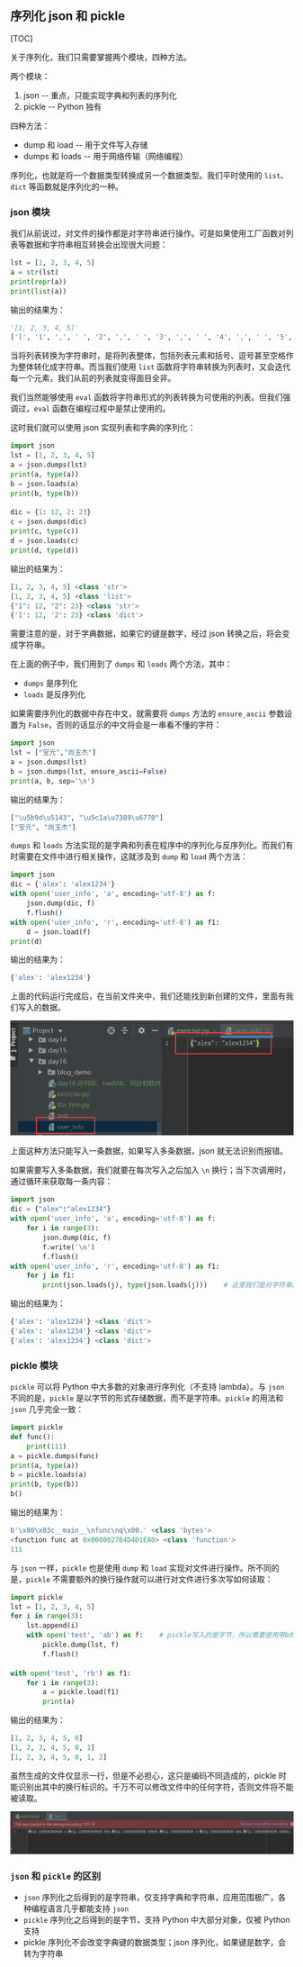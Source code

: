 ## 序列化 json 和 pickle

[TOC]

关于序列化，我们只需要掌握两个模块，四种方法。

两个模块：

1. json -- 重点，只能实现字典和列表的序列化
2. pickle -- Python 独有

四种方法：

- dump 和 load  --  用于文件写入存储
- dumps 和 loads  --  用于网络传输（网络编程）

序列化，也就是将一个数据类型转换成另一个数据类型。我们平时使用的 `list`、`dict` 等函数就是序列化的一种。

### json 模块

我们从前说过，对文件的操作都是对字符串进行操作。可是如果使用工厂函数对列表等数据和字符串相互转换会出现很大问题：

```python
lst = [1, 2, 3, 4, 5]
a = str(lst)
print(repr(a))
print(list(a))
```

输出的结果为：

```python
'[1, 2, 3, 4, 5]'
['[', '1', ',', ' ', '2', ',', ' ', '3', ',', ' ', '4', ',', ' ', '5', ']']
```

当将列表转换为字符串时，是将列表整体，包括列表元素和括号、逗号甚至空格作为整体转化成字符串。而当我们使用 `list` 函数将字符串转换为列表时，又会迭代每一个元素，我们从前的列表就变得面目全非。

我们当然能够使用 `eval` 函数将字符串形式的列表转换为可使用的列表。但我们强调过，`eval` 函数在编程过程中是禁止使用的。

这时我们就可以使用 json 实现列表和字典的序列化：

```python
import json
lst = [1, 2, 3, 4, 5]
a = json.dumps(lst)
print(a, type(a))
b = json.loads(a)
print(b, type(b))

dic = {1: 12, 2: 23}
c = json.dumps(dic)
print(c, type(c))
d = json.loads(c)
print(d, type(d))
```

输出的结果为：

```python
[1, 2, 3, 4, 5] <class 'str'>
[1, 2, 3, 4, 5] <class 'list'>
{"1": 12, "2": 23} <class 'str'>
{'1': 12, '2': 23} <class 'dict'>
```

需要注意的是，对于字典数据，如果它的键是数字，经过 json 转换之后，将会变成字符串。

在上面的例子中，我们用到了 `dumps` 和 `loads` 两个方法，其中：

- `dumps` 是序列化
- `loads` 是反序列化

如果需要序列化的数据中存在中文，就需要将 `dumps` 方法的 `ensure_ascii` 参数设置为 `False`，否则的话显示的中文将会是一串看不懂的字符：

```python
import json
lst = ["宝元","尚玉杰"]
a = json.dumps(lst)
b = json.dumps(lst, ensure_ascii=False)
print(a, b, sep='\n')
```

输出的结果为：

```python
["\u5b9d\u5143", "\u5c1a\u7389\u6770"]
["宝元", "尚玉杰"]
```

`dumps` 和 `loads` 方法实现的是字典和列表在程序中的序列化与反序列化。而我们有时需要在文件中进行相关操作，这就涉及到 `dump` 和 `load` 两个方法：

```python
import json
dic = {'alex': 'alex1234'}
with open('user_info', 'a', encoding='utf-8') as f:
    json.dump(dic, f)
    f.flush()
with open('user_info', 'r', encoding='utf-8') as f1:
    d = json.load(f)
print(d)
```

输出的结果为：

```python
{'alex': 'alex1234'}
```

上面的代码运行完成后，在当前文件夹中，我们还能找到新创建的文件，里面有我们写入的数据。

![1569586110427](serialization.assets/1569586110427.png)

上面这种方法只能写入一条数据，如果写入多条数据，json 就无法识别而报错。

如果需要写入多条数据，我们就要在每次写入之后加入 `\n` 换行；当下次调用时，通过循环来获取每一条内容：

```python
import json
dic = {"alex":"alex1234"}
with open('user_info', 'a', encoding='utf-8') as f:
    for i in range(3):
        json.dump(dic, f)
        f.write('\n')
        f.flush()
with open('user_info', 'r', encoding='utf-8') as f1:
    for j in f1:
        print(json.loads(j), type(json.loads(j)))    # 这里我们是对字符串操作，而不是文件，所以需要使用loads而不是load
```

输出的结果为：

```python
{'alex': 'alex1234'} <class 'dict'>
{'alex': 'alex1234'} <class 'dict'>
{'alex': 'alex1234'} <class 'dict'>
```

### pickle 模块

`pickle` 可以将 Python 中大多数的对象进行序列化（不支持 lambda）。与 `json` 不同的是，`pickle` 是以字节的形式存储数据，而不是字符串。`pickle` 的用法和 `json` 几乎完全一致：

```python
import pickle
def func():
    print(111)
a = pickle.dumps(func)
print(a, type(a))
b = pickle.loads(a)
print(b, type(b))
b()
```

输出的结果为：

```python
b'\x80\x03c__main__\nfunc\nq\x00.' <class 'bytes'>
<function func at 0x0000027B4D4D1EA0> <class 'function'>
111
```

与 `json` 一样，`pickle` 也是使用 `dump` 和 `load` 实现对文件进行操作。所不同的是，`pickle` 不需要额外的换行操作就可以进行对文件进行多次写如何读取：

```python
import pickle
lst = [1, 2, 3, 4, 5]
for i in range(3):
    lst.append(i)
    with open('test', 'ab') as f:    # pickle写入的是字节，所以需要使用带b的方法
        pickle.dump(lst, f)
        f.flush()

with open('test', 'rb') as f1:
    for i in range(3):
        a = pickle.load(f1)
        print(a)
```

输出的结果为：

```python
[1, 2, 3, 4, 5, 0]
[1, 2, 3, 4, 5, 0, 1]
[1, 2, 3, 4, 5, 0, 1, 2]
```

虽然生成的文件仅显示一行，但是不必担心，这只是编码不同造成的，pickle 时能识别出其中的换行标识的。千万不可以修改文件中的任何字符，否则文件将不能被读取。

![1569587473567](serialization.assets/1569587473567.png)

### `json` 和 `pickle` 的区别

- `json` 序列化之后得到的是字符串，仅支持字典和字符串，应用范围极广，各种编程语言几乎都能支持 `json`
- `pickle` 序列化之后得到的是字节，支持 Python 中大部分对象，仅被 Python 支持
- pickle 序列化不会改变字典键的数据类型；json 序列化，如果键是数字，会转为字符串
